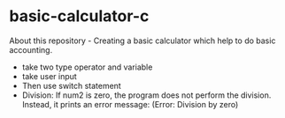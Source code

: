 # basic-calculator-c

About this repository - Creating a basic calculator which help to do basic accounting.

- take two type operator and variable
- take user input
- Then use switch statement
- Division: If num2 is zero, the program does not perform the division. Instead, it prints an error message: (Error: Division by zero)
